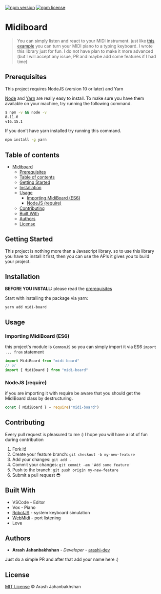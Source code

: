 [![npm version](https://badge.fury.io/js/midi-board.svg)](https://badge.fury.io/js/midi-board)
[![npm license](https://img.shields.io/npm/l/midi-board)](https://www.npmjs.com/package/midi-board)

# Midiboard

> You can simply listen and react to your MIDI instrument. just like [this example](https://github.com/arashi-dev/midi-board/tree/main/demos/typing-keyboard) you can turn your MIDI piano to a typing keyboard. I wrote this library just for fun. I do not have plan to make it more advanced (but I will accept any issue, PR and maybe add some features if I had time)

## Prerequisites

This project requires NodeJS (version 10 or later) and Yarn

[Node](http://nodejs.org/) and [Yarn](https://yarnpkg.com/) are really easy to install.
To make sure you have them available on your machine,
try running the following command.

```sh
$ npm -v && node -v
8.11.0
v16.15.1
```

If you don't have yarn installed try running this command.
```sh
npm install -g yarn
```

## Table of contents

- [Midiboard](#midiboard)
  - [Prerequisites](#prerequisites)
  - [Table of contents](#table-of-contents)
  - [Getting Started](#getting-started)
  - [Installation](#installation)
  - [Usage](#usage)
    - [Importing MidiBoard (ES6)](#importing-midiboard-es6)
    - [NodeJS (require)](#nodejs-require)
  - [Contributing](#contributing)
  - [Built With](#built-with)
  - [Authors](#authors)
  - [License](#license)

## Getting Started

This project is nothing more than a Javascript library. so to use this library you have to install it first, then you can use the APIs it gives you to build your project.

## Installation

**BEFORE YOU INSTALL:** please read the [prerequisites](#prerequisites)

Start with installing the package via yarn:

```sh
yarn add midi-board
```

## Usage

### Importing MidiBoard (ES6)

this project's module is `CommonJS` so you can simply import it via ES6 `import ... from` statement

```ts
import MidiBoard from "midi-board"
// or
import { MidiBoard } from "midi-board"
```

### NodeJS (require)
if you are importing it with require be aware that you should get the MidiBoard class by destructuring.

```ts
const { MidiBoard } = require("midi-board")
```

## Contributing

Every pull request is pleasured to me :) I hope you will have a lot of fun during contribution

1.  Fork it!
2.  Create your feature branch: `git checkout -b my-new-feature`
3.  Add your changes: `git add .`
4.  Commit your changes: `git commit -am 'Add some feature'`
5.  Push to the branch: `git push origin my-new-feature`
6.  Submit a pull request :sunglasses:

## Built With

* VSCode - Editor
* Vox - Piano
* [RobotJS](https://github.com/jitsi/robotjs) - system keyboard simulation
* [WebMidi](https://github.com/djipco/webmidi) - port listening
* Love

## Authors

* **Arash Jahanbakhshan** - *Developer* - [arashi-dev](https://github.com/arashi-dev)

Just do a simple PR and after that add your name here :)

## License

[MIT License](https://arash-jahanbakhshan.mit-license.org) © Arash Jahanbakhshan